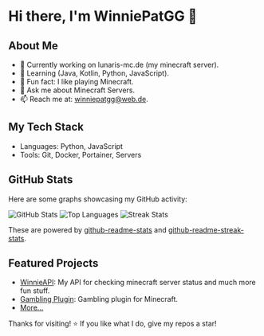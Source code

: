 # Hi there, I'm WinniePatGG 👋

## About Me
- 🔭 Currently working on lunaris-mc.de (my minecraft server).
- 🌱 Learning (Java, Kotlin, Python, JavaScript).
- 🤔 Fun fact: I like playing Minecraft.
- 💬 Ask me about Minecraft Servers.
- 📫 Reach me at: winniepatgg@web.de.

## My Tech Stack
- Languages: Python, JavaScript
- Tools: Git, Docker, Portainer, Servers

## GitHub Stats
Here are some graphs showcasing my GitHub activity:

![GitHub Stats](https://github-readme-stats.vercel.app/api?username=winniepatgg&show_icons=true&theme=radical)
![Top Languages](https://github-readme-stats.vercel.app/api/top-langs/?username=winniepatgg&layout=compact&theme=radical)
![Streak Stats](https://github-readme-streak-stats.herokuapp.com/?user=winniepatgg&theme=radical)

These are powered by [github-readme-stats](https://github.com/anuraghazra/github-readme-stats) and [github-readme-streak-stats](https://github.com/DenverCoder1/github-readme-streak-stats).

## Featured Projects
- [WinnieAPI](https://github.com/WinniePatGG/WinnieAPI): My API for checking minecraft server status and much more fun stuff.
- [Gambling Plugin](https://github.com/WinniePatGG/GamblingPlugin): Gambling plugin for Minecraft.
- [More...](https://github.com/winniepatgg?tab=repositories)

Thanks for visiting! ⭐ If you like what I do, give my repos a star!
